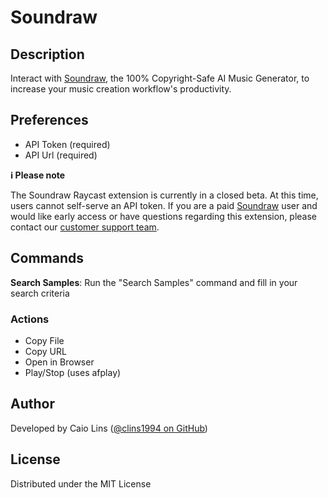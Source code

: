 # Soundraw

## Description

Interact with [Soundraw](https://soundraw.io), the 100% Copyright-Safe AI Music Generator, to increase your music creation workflow's productivity.

## Preferences

- API Token (required)
- API Url (required)

**ℹ️ Please note**

The Soundraw Raycast extension is currently in a closed beta. At this time, users cannot self-serve an API token. If you are a paid [Soundraw](https://soundraw.io) user and would like early access or have questions regarding this extension, please contact our [customer support team](https://3jz3x.channel.io/workflows/704128).

## Commands

**Search Samples**: Run the "Search Samples" command and fill in your search criteria

### Actions

- Copy File
- Copy URL
- Open in Browser
- Play/Stop (uses afplay)

## Author

Developed by Caio Lins ([@clins1994 on GitHub](https://github.com/clins1994))

## License

Distributed under the MIT License
